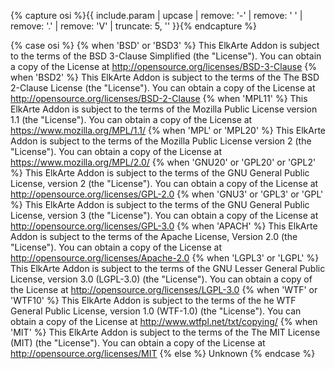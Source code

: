 {% capture osi %}{{ include.param | upcase | remove: '-' | remove: ' ' | remove: '.' | remove: 'V' | truncate: 5, '' }}{% endcapture %}

{% case osi %}
	{% when 'BSD' or 'BSD3' %}
This ElkArte Addon is subject to the terms of the BSD 3-Clause Simplified (the "License"). You can obtain a copy of the License at http://opensource.org/licenses/BSD-3-Clause
	{% when 'BSD2' %}
This ElkArte Addon is subject to the terms of the The BSD 2-Clause License (the "License"). You can obtain a copy of the License at http://opensource.org/licenses/BSD-2-Clause
	{% when 'MPL11' %}
This ElkArte Addon is subject to the terms of the Mozilla Public License version 1.1 (the "License"). You can obtain a copy of the License at https://www.mozilla.org/MPL/1.1/
	{% when 'MPL' or 'MPL20' %}
This ElkArte Addon is subject to the terms of the Mozilla Public License version 2 (the "License"). You can obtain a copy of the License at https://www.mozilla.org/MPL/2.0/
	{% when 'GNU20' or 'GPL20' or 'GPL2' %}
This ElkArte Addon is subject to the terms of the GNU General Public License, version 2 (the "License"). You can obtain a copy of the License at http://opensource.org/licenses/GPL-2.0
	{% when 'GNU3' or 'GPL3' or 'GPL' %}
This ElkArte Addon is subject to the terms of the GNU General Public License, version 3 (the "License"). You can obtain a copy of the License at http://opensource.org/licenses/GPL-3.0
	{% when 'APACH' %}
This ElkArte Addon is subject to the terms of the Apache License, Version 2.0 (the "License"). You can obtain a copy of the License at http://opensource.org/licenses/Apache-2.0
	{% when 'LGPL3' or 'LGPL' %}
This ElkArte Addon is subject to the terms of the GNU Lesser General Public License, version 3.0 (LGPL-3.0) (the "License"). You can obtain a copy of the License at http://opensource.org/licenses/LGPL-3.0
	{% when 'WTF' or 'WTF10' %}
This ElkArte Addon is subject to the terms of the he WTF General Public License, version 1.0 (WTF-1.0) (the "License"). You can obtain a copy of the License at http://www.wtfpl.net/txt/copying/
	{% when 'MIT' %}
This ElkArte Addon is subject to the terms of the The MIT License (MIT)  (the "License"). You can obtain a copy of the License at http://opensource.org/licenses/MIT
	{% else %}
Unknown
{% endcase %}
